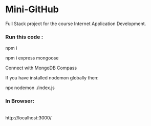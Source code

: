 # Mini-GitHub
Full Stack project for the course Internet Application Development.

### Run this code : 

npm i </br>

npm i express mongoose </br>

Connect with MongoDB Compass </br>

If you have installed nodemon globally then: </br>

npx nodemon ./index.js
</br>
### In Browser: 
</br>
http://localhost:3000/

